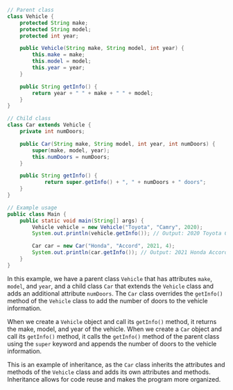 ```java
// Parent class
class Vehicle {
    protected String make;
    protected String model;
    protected int year;

    public Vehicle(String make, String model, int year) {
        this.make = make;
        this.model = model;
        this.year = year;
    }

    public String getInfo() {
        return year + " " + make + " " + model;
    }
}

// Child class
class Car extends Vehicle {
    private int numDoors;

    public Car(String make, String model, int year, int numDoors) {
        super(make, model, year);
        this.numDoors = numDoors;
    }

    public String getInfo() {
	        return super.getInfo() + ", " + numDoors + " doors";
    }
}

// Example usage
public class Main {
    public static void main(String[] args) {
        Vehicle vehicle = new Vehicle("Toyota", "Camry", 2020);
        System.out.println(vehicle.getInfo()); // Output: 2020 Toyota Camry

        Car car = new Car("Honda", "Accord", 2021, 4);
        System.out.println(car.getInfo()); // Output: 2021 Honda Accord, 4 doors
    }
}
```

In this example, we have a parent class `Vehicle` that has attributes `make`, `model`, and `year`, and a child class `Car` that extends the `Vehicle` class and adds an additional attribute `numDoors`. The `Car` class overrides the `getInfo()` method of the `Vehicle` class to add the number of doors to the vehicle information.

When we create a `Vehicle` object and call its `getInfo()` method, it returns the make, model, and year of the vehicle. When we create a `Car` object and call its `getInfo()` method, it calls the `getInfo()` method of the parent class using the `super` keyword and appends the number of doors to the vehicle information.

This is an example of inheritance, as the `Car` class inherits the attributes and methods of the `Vehicle` class and adds its own attributes and methods. Inheritance allows for code reuse and makes the program more organized.